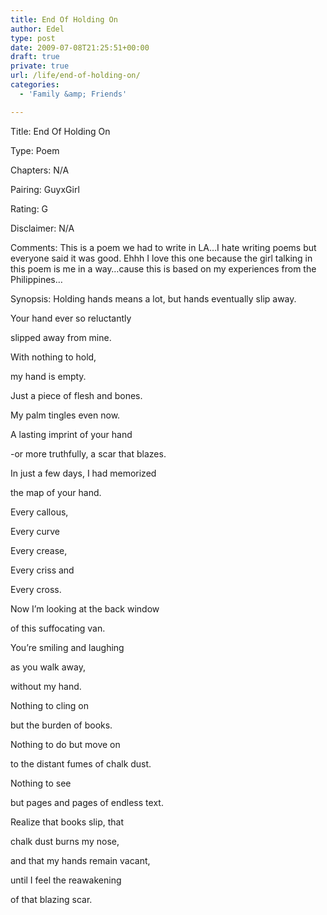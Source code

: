 ```yaml
---
title: End Of Holding On
author: Edel
type: post
date: 2009-07-08T21:25:51+00:00
draft: true
private: true
url: /life/end-of-holding-on/
categories:
  - 'Family &amp; Friends'

---
```

Title: End Of Holding On
  
Type: Poem
  
Chapters: N/A
  
Pairing: GuyxGirl
  
Rating: G
  
Disclaimer: N/A
  
Comments: This is a poem we had to write in LA&#8230;I hate writing poems but everyone said it was good. Ehhh I love this one because the girl talking in this poem is me in a way&#8230;cause this is based on my experiences from the Philippines&#8230;
  
Synopsis: Holding hands means a lot, but hands eventually slip away.

Your hand ever so reluctantly
  
slipped away from mine.

With nothing to hold,
  
my hand is empty.
  
Just a piece of flesh and bones.

My palm tingles even now.
  
A lasting imprint of your hand
  
-or more truthfully, a scar that blazes.

In just a few days, I had memorized
  
the map of your hand.

Every callous,
  
Every curve
  
Every crease,
  
Every criss and
  
Every cross.

Now I’m looking at the back window
  
of this suffocating van.

You’re smiling and laughing
  
as you walk away,
  
without my hand.

Nothing to cling on
  
but the burden of books.

Nothing to do but move on
  
to the distant fumes of chalk dust.

Nothing to see
  
but pages and pages of endless text.

Realize that books slip, that
  
chalk dust burns my nose,

and that my hands remain vacant,
  
until I feel the reawakening
  
of that blazing scar.


